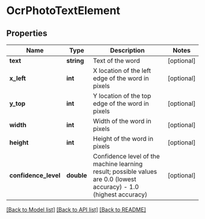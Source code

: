 # OcrPhotoTextElement

## Properties
Name | Type | Description | Notes
------------ | ------------- | ------------- | -------------
**text** | **string** | Text of the word | [optional] 
**x_left** | **int** | X location of the left edge of the word in pixels | [optional] 
**y_top** | **int** | Y location of the top edge of the word in pixels | [optional] 
**width** | **int** | Width of the word in pixels | [optional] 
**height** | **int** | Height of the word in pixels | [optional] 
**confidence_level** | **double** | Confidence level of the machine learning result; possible values are 0.0 (lowest accuracy) - 1.0 (highest accuracy) | [optional] 

[[Back to Model list]](../README.md#documentation-for-models) [[Back to API list]](../README.md#documentation-for-api-endpoints) [[Back to README]](../README.md)


